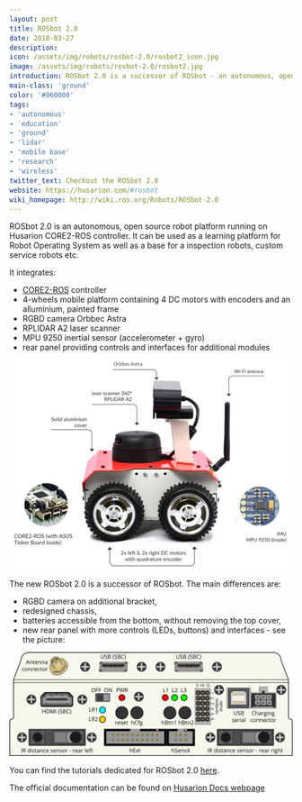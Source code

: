 ```yaml
---
layout: post
title: ROSbot 2.0
date: 2018-03-27
description:
icon: /assets/img/robots/rosbot-2.0/rosbot2_icon.jpg
image: /assets/img/robots/rosbot-2.0/rosbot2.jpg
introduction: ROSbot 2.0 is a successor of ROSbot - an autonomous, open source robot platform - now with a RGBD camera and improved design. It can be used as a learning platform for ROS as well as a base for a variety of robotic applications.
main-class: 'ground'
color: '#960000'
tags:
- 'autonomous'
- 'education'
- 'ground'
- 'lidar'
- 'mobile base'
- 'research'
- 'wireless'
twitter_text: Checkout the ROSbot 2.0
website: https://husarion.com/#rosbot
wiki_homepage: http://wiki.ros.org/Robots/ROSbot-2.0
---
```



ROSbot 2.0 is an autonomous, open source robot platform running on Husarion CORE2-ROS controller. It can be used as a learning platform for Robot Operating System as well as a base for a inspection robots, custom service robots etc.

It integrates:

 - [CORE2-ROS](https://husarion.com/#products) controller
 - 4-wheels mobile platform containing 4 DC motors with encoders and an alluminium, painted frame
 - RGBD camera Orbbec Astra
 - RPLIDAR A2 laser scanner
 - MPU 9250 inertial sensor (accelerometer + gyro)
 - rear panel providing controls and interfaces for additional modules

![Appearance](/assets/img/robots/rosbot-2.0/rosbot2_appearance.jpg)

The new ROSbot 2.0 is a successor of ROSbot. The main differences are:
 - RGBD camera on additional bracket,
 - redesigned chassis, 
 - batteries accessible from the bottom, without removing the top cover, 
 - new rear panel with more controls (LEDs, buttons) and interfaces - see the picture:

![Rear panel](/assets/img/robots/rosbot-2.0/rosbot2_rear_panel.png)

You can find the tutorials dedicated for ROSbot 2.0 [here](https://husarion.com/core2/tutorials/ros-tutorials/1-ros-introduction/).

The official documentation can be found on [Husarion Docs webpage](https://husarion.com/core2/manuals/rosbot-manual/)
